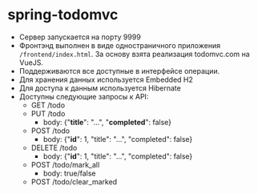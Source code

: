 # spring-todomvc

* Сервер запускается на порту 9999
* Фронтэнд выполнен в виде одностраничного приложения `/frontend/index.html`. За основу взята реализация todomvc.com на VueJS.
* Поддерживаются все доступные в интерфейсе операции.
* Для хранения данных используется Embedded H2
* Для доступа к данным используется Hibernate
* Доступны следующие запросы к API:
  * GET /todo
  * PUT /todo
    * body: {"**title**": "...", "**completed**": false}
  * POST /todo
    * body: {"**id**": 1, "title": "...", "completed": false}
  * DELETE /todo
    * body: {"**id**": 1, "title": "...", "completed": false}
  * POST /todo/mark_all
    * body: true/false
  * POST /todo/clear_marked
